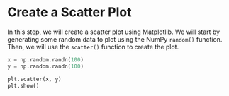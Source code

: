 # Create a Scatter Plot

In this step, we will create a scatter plot using Matplotlib. We will start by generating some random data to plot using the NumPy `random()` function. Then, we will use the `scatter()` function to create the plot.

```python
x = np.random.randn(100)
y = np.random.randn(100)

plt.scatter(x, y)
plt.show()
```
